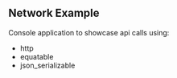## Network Example

Console application to showcase api calls using:
- http
- equatable
- json_serializable